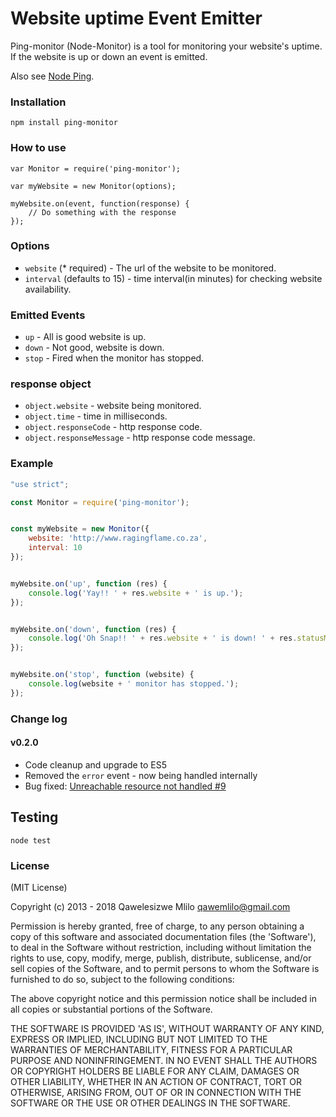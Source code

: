# Website uptime Event Emitter

Ping-monitor (Node-Monitor) is a tool for monitoring your website's uptime. If the website is up or down an event is emitted.

Also see [Node Ping](https://github.com/qawemlilo/node-ping).

### Installation
```
npm install ping-monitor
```


### How to use
```
var Monitor = require('ping-monitor');

var myWebsite = new Monitor(options);

myWebsite.on(event, function(response) {
    // Do something with the response
});
```


### Options

- `website` (* required) - The url of the website to be monitored.
- `interval` (defaults to 15) - time interval(in minutes) for checking website availability.



### Emitted Events

- `up` - All is good website is up.
- `down` - Not good, website is down.
- `stop` - Fired when the monitor has stopped.



### response object

- `object.website` - website being monitored.
- `object.time` - time in milliseconds.
- `object.responseCode` - http response code.
- `object.responseMessage` -  http response code message.



### Example
```javascript
"use strict";

const Monitor = require('ping-monitor');


const myWebsite = new Monitor({
    website: 'http://www.ragingflame.co.za',
    interval: 10
});


myWebsite.on('up', function (res) {
    console.log('Yay!! ' + res.website + ' is up.');
});


myWebsite.on('down', function (res) {
    console.log('Oh Snap!! ' + res.website + ' is down! ' + res.statusMessage);
});


myWebsite.on('stop', function (website) {
    console.log(website + ' monitor has stopped.');
});
```

### Change log

#### v0.2.0

  - Code cleanup and upgrade to ES5
  - Removed the `error` event - now being handled internally
  - Bug fixed: [Unreachable resource not handled #9](https://github.com/qawemlilo/node-monitor/issues/9)


## Testing
```
node test
```


### License

(MIT License)

Copyright (c) 2013 - 2018 Qawelesizwe Mlilo <qawemlilo@gmail.com>

Permission is hereby granted, free of charge, to any person obtaining a copy of this software and associated documentation files (the 'Software'), to deal in the Software without restriction, including without limitation the rights to use, copy, modify, merge, publish, distribute, sublicense, and/or sell copies of the Software, and to permit persons to whom the Software is furnished to do so, subject to the following conditions:

The above copyright notice and this permission notice shall be included in all copies or substantial portions of the Software.

THE SOFTWARE IS PROVIDED 'AS IS', WITHOUT WARRANTY OF ANY KIND, EXPRESS OR IMPLIED, INCLUDING BUT NOT LIMITED TO THE WARRANTIES OF MERCHANTABILITY, FITNESS FOR A PARTICULAR PURPOSE AND NONINFRINGEMENT. IN NO EVENT SHALL THE AUTHORS OR COPYRIGHT HOLDERS BE LIABLE FOR ANY CLAIM, DAMAGES OR OTHER LIABILITY, WHETHER IN AN ACTION OF CONTRACT, TORT OR OTHERWISE, ARISING FROM, OUT OF OR IN CONNECTION WITH THE SOFTWARE OR THE USE OR OTHER DEALINGS IN THE SOFTWARE.
